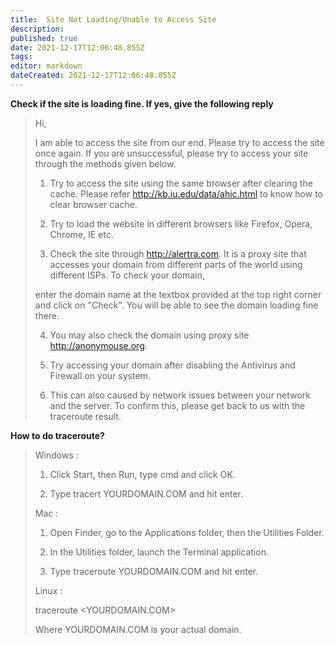 ```yaml
---
title:  Site Not Loading/Unable to Access Site 
description: 
published: true
date: 2021-12-17T12:06:48.855Z
tags: 
editor: markdown
dateCreated: 2021-12-17T12:06:48.855Z
---
```


**Check if the site is loading fine. If yes, give the following reply**
> Hi,
> 
> I am able to access the site from our end. Please try to access the site once again. If you are unsuccessful, please try to access your site through the methods given below.
> 
> 1. Try to access the site using the same browser after clearing the cache. Please refer http://kb.iu.edu/data/ahic.html to know how to clear browser cache.
> 
> 2. Try to load the website in different browsers like Firefox, Opera, Chrome, IE etc.
> 
> 3. Check the site through http://alertra.com. It is a proxy site that accesses your domain from different parts of the world using different ISPs. To check your domain,
> 
> enter the domain name at the textbox provided at the top right corner and click on "Check". You will be able to see the domain loading fine there.
> 
> 4. You may also check the domain using proxy site http://anonymouse.org.
> 
> 5. Try accessing your domain after disabling the Antivirus and Firewall on your system.
> 
> 6. This can also caused by network issues between your network and the server. To confirm this, please get back to us with the traceroute result.

**How to do traceroute?**

> Windows :
> 
> 1. Click Start, then Run, type cmd and click OK.
> 
> 2. Type tracert YOURDOMAIN.COM and hit enter.
> 
> 
> Mac :
> 
> 1. Open Finder, go to the Applications folder, then the Utilities Folder.
> 
> 2. In the Utilities folder, launch the Terminal application.
> 
> 3. Type traceroute YOURDOMAIN.COM and hit enter.
> 
> 
> Linux :
> 
> traceroute <YOURDOMAIN.COM> 
> 
> Where YOURDOMAIN.COM is your actual domain.